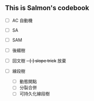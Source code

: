 ## This is Salmon's codebook
- [ ] AC 自動機
- [ ] SA
- [ ] SAM
- [ ] 後綴樹
- [ ] 回文樹
~~- [ ] slope trick~~ 放棄

- [ ] 線段樹
    - [ ] 動態開點
    - [ ] 分裂合併
    - [ ] 可持久化線段樹
